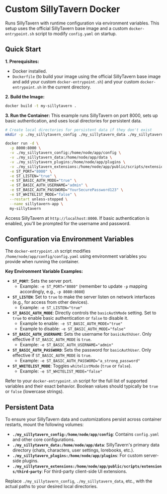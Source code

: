 # Custom SillyTavern Docker

Runs SillyTavern with runtime configuration via environment variables. This setup uses the official SillyTavern base image and a custom `docker-entrypoint.sh` script to modify `config.yaml` on startup.

## Quick Start

**1. Prerequisites:**
* Docker installed.
* `Dockerfile` (to build your image using the official SillyTavern base image and add your custom `docker-entrypoint.sh`) and your custom `docker-entrypoint.sh` in the current directory.

**2. Build the Image:**
```bash
docker build -t my-sillytavern .
```

**3. Run the Container:**
This example runs SillyTavern on port 8000, sets up basic authentication, and uses local directories for persistent data.

```bash
# Create local directories for persistent data if they don't exist
mkdir -p ./my_sillytavern_config ./my_sillytavern_data ./my_sillytavern_plugins ./my_sillytavern_extensions

docker run -d \
  -p 8000:8000 \
  -v ./my_sillytavern_config:/home/node/app/config \
  -v ./my_sillytavern_data:/home/node/app/data \
  -v ./my_sillytavern_plugins:/home/node/app/plugins \
  -v ./my_sillytavern_extensions:/home/node/app/public/scripts/extensions/third-party \
  -e ST_PORT="8000" \
  -e ST_LISTEN="true" \
  -e ST_BASIC_AUTH_MODE="true" \
  -e ST_BASIC_AUTH_USERNAME="admin" \
  -e ST_BASIC_AUTH_PASSWORD="YourSecurePassword123" \
  -e ST_WHITELIST_MODE="false" \
  --restart unless-stopped \
  --name sillytavern-app \
  my-sillytavern
```
Access SillyTavern at `http://localhost:8000`. If basic authentication is enabled, you'll be prompted for the username and password.

## Configuration via Environment Variables

The `docker-entrypoint.sh` script modifies `/home/node/app/config/config.yaml` using environment variables you provide when running the container.

**Key Environment Variable Examples:**

* **`ST_PORT`**: Sets the server port.
    * Example: `-e ST_PORT="8080"` (remember to update `-p` mapping accordingly, e.g., `-p 8080:8080`)
* **`ST_LISTEN`**: Set to `true` to make the server listen on network interfaces (e.g., for access from other devices).
    * Example: `-e ST_LISTEN="true"`
* **`ST_BASIC_AUTH_MODE`**: Directly controls the `basicAuthMode` setting. Set to `true` to enable basic authentication or `false` to disable it.
    * Example to enable: `-e ST_BASIC_AUTH_MODE="true"`
    * Example to disable: `-e ST_BASIC_AUTH_MODE="false"`
* **`ST_BASIC_AUTH_USERNAME`**: Sets the username for `basicAuthUser`. Only effective if `ST_BASIC_AUTH_MODE` is `true`.
    * Example: `-e ST_BASIC_AUTH_USERNAME="admin"`
* **`ST_BASIC_AUTH_PASSWORD`**: Sets the password for `basicAuthUser`. Only effective if `ST_BASIC_AUTH_MODE` is `true`.
    * Example: `-e ST_BASIC_AUTH_PASSWORD="a_strong_password"`
* **`ST_WHITELIST_MODE`**: Toggles `whitelistMode` (`true` or `false`).
    * Example: `-e ST_WHITELIST_MODE="false"`

Refer to your `docker-entrypoint.sh` script for the full list of supported variables and their exact behavior. Boolean values should typically be `true` or `false` (lowercase strings).

## Persistent Data

To ensure your SillyTavern data and customizations persist across container restarts, mount the following volumes:

* **`./my_sillytavern_config:/home/node/app/config`**: Contains `config.yaml` and other core configurations.
* **`./my_sillytavern_data:/home/node/app/data`**: SillyTavern's primary data directory (chats, characters, user settings, lorebooks, etc.).
* **`./my_sillytavern_plugins:/home/node/app/plugins`**: For custom server-side plugins.
* **`./my_sillytavern_extensions:/home/node/app/public/scripts/extensions/third-party`**: For third-party client-side UI extensions.

Replace `./my_sillytavern_config`, `./my_sillytavern_data`, etc., with the actual paths to your desired local directories.